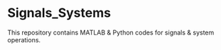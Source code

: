 # Signals_Systems
This repository contains MATLAB &amp; Python codes for signals &amp; system operations.
